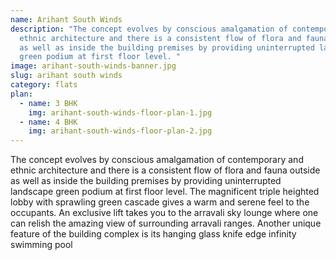 ```yaml
---
name: Arihant South Winds
description: "The concept evolves by conscious amalgamation of contemporary and
  ethnic architecture and there is a consistent flow of flora and fauna outside
  as well as inside the building premises by providing uninterrupted landscape
  green podium at first floor level. "
image: arihant-south-winds-banner.jpg
slug: arihant south winds
category: flats
plan:
  - name: 3 BHK
    img: arihant-south-winds-floor-plan-1.jpg
  - name: 4 BHK
    img: arihant-south-winds-floor-plan-2.jpg
---
```

<!--StartFragment-->

The concept evolves by conscious amalgamation of contemporary and ethnic architecture and there is a consistent flow of flora and fauna outside as well as inside the building premises by providing uninterrupted landscape green podium at first floor level. The magnificent triple heighted lobby with sprawling green cascade gives a warm and serene feel to the occupants. An exclusive lift takes you to the arravali sky lounge where one can relish the amazing view of surrounding arravali ranges. Another unique feature of the building complex is its hanging glass knife edge infinity swimming pool

<!--EndFragment-->